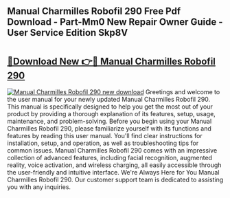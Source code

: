 ## Manual Charmilles Robofil 290 Free Pdf Download - Part-Mm0 New Repair Owner Guide - User Service Edition Skp8V

# <h2><a href="http://bc85449.oget.top/?id=Manual+Charmilles+Robofil+290">🔗Download New 👉🔴 Manual Charmilles Robofil 290</a></h2>

[![Manual Charmilles Robofil 290 new download](https://i.imgur.com/5g1atiW.png)](http://bc85449.oget.top/?id=Manual+Charmilles+Robofil+290)
Greetings and welcome to the user manual for your newly updated Manual Charmilles Robofil 290. This manual is specifically designed to help you get the most out of your product by providing a thorough explanation of its features, setup, usage, maintenance, and problem-solving. Before you begin using your Manual Charmilles Robofil 290, please familiarize yourself with its functions and features by reading this user manual. You'll find clear instructions for installation, setup, and operation, as well as troubleshooting tips for common issues. Manual Charmilles Robofil 290 comes with an impressive collection of advanced features, including facial recognition, augmented reality, voice activation, and wireless charging, all easily accessible through the user-friendly and intuitive interface. We're Always Here for You Manual Charmilles Robofil 290. Our customer support team is dedicated to assisting you with any inquiries.
